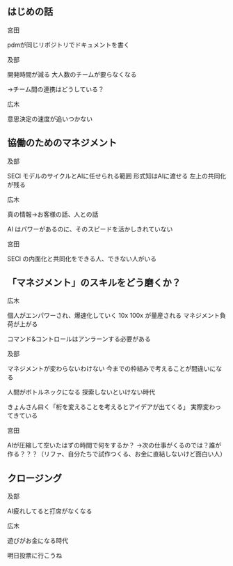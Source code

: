## はじめの話

宮田

pdmが同じリポジトリでドキュメントを書く


及部

開発時間が減る
大人数のチームが要らなくなる

→チーム間の連携はどうしている？

広木

意思決定の速度が追いつかない



## 協働のためのマネジメント
及部

SECI モデルのサイクルとAIに任せられる範囲
形式知はAIに渡せる
左上の共同化が残る

広木

真の情報→お客様の話、人との話

AI はパワーがあるのに、そのスピードを活かしきれていない


宮田

SECI の内面化と共同化をできる人、できない人がいる



## 「マネジメント」のスキルをどう磨くか？
広木

個人がエンパワーされ、爆速化していく
10x 100x が量産される
マネジメント負荷が上がる

コマンド&コントロールはアンラーンする必要がある


及部

マネジメントが変わらないわけない
今までの枠組みで考えることが間違いになる

人間がボトルネックになる
探索しないといけない時代

きょんさん曰く「桁を変えることを考えるとアイデアが出てくる」
実際変わってきている


宮田

AIが圧縮して空いたはずの時間で何をするか？
→次の仕事がくるのでは？誰が作る？？？（リファ、自分たちで試作つくる、お金に直結しないけど面白い人）


## クロージング

及部

AI疲れしてると打席がなくなる


広木

遊びがお金になる時代

明日投票に行こうね






